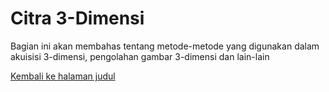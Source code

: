 # Citra 3-Dimensi

Bagian ini akan membahas tentang metode-metode yang digunakan dalam akuisisi 3-dimensi, pengolahan gambar 3-dimensi dan lain-lain

[Kembali ke halaman judul](README.md)
